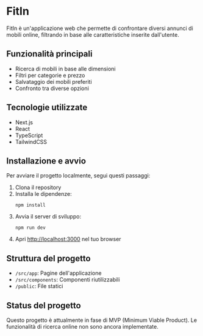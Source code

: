 # FitIn

FitIn è un'applicazione web che permette di confrontare diversi annunci di mobili online, filtrando in base alle caratteristiche inserite dall'utente.

## Funzionalità principali

- Ricerca di mobili in base alle dimensioni
- Filtri per categorie e prezzo
- Salvataggio dei mobili preferiti
- Confronto tra diverse opzioni

## Tecnologie utilizzate

- Next.js
- React
- TypeScript
- TailwindCSS

## Installazione e avvio

Per avviare il progetto localmente, segui questi passaggi:

1. Clona il repository
2. Installa le dipendenze:
   ```
   npm install
   ```
3. Avvia il server di sviluppo:
   ```
   npm run dev
   ```
4. Apri [http://localhost:3000](http://localhost:3000) nel tuo browser

## Struttura del progetto

- `/src/app`: Pagine dell'applicazione
- `/src/components`: Componenti riutilizzabili
- `/public`: File statici

## Status del progetto

Questo progetto è attualmente in fase di MVP (Minimum Viable Product). Le funzionalità di ricerca online non sono ancora implementate. 